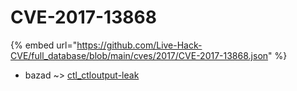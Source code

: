 # CVE-2017-13868
{% embed url="https://github.com/Live-Hack-CVE/full_database/blob/main/cves/2017/CVE-2017-13868.json" %}

* bazad ~> [ctl_ctloutput-leak](https://www.alice-snow.ru/2017/database/cve-2017-13868/ctl_ctloutput-leak-bazad)